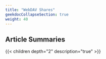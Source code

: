 ```yaml
---
title: "WebDAV Shares"
geekdocCollapseSection: true
weight: 40
---
```



## Article Summaries

{{< children depth="2" description="true" >}}
